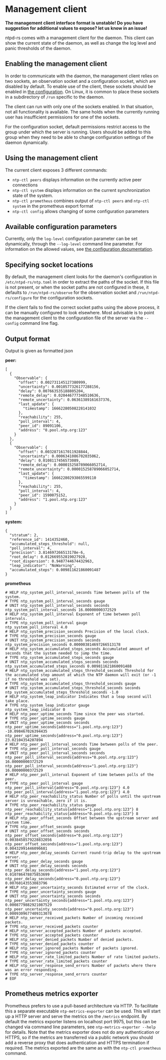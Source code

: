 # Management client

**The management client interface format is unstable! Do you have suggestion for additional values to expose? let us know in an issue!**

ntpd-rs comes with a management client for the daemon. This client can show the current state of the daemon, as well as change the log level and panic thresholds of the daemon.

## Enabling the management client

In order to communicate with the daemon, the management client relies on two sockets, an observation socket and a configuration socket, which are disabled by default. To enable use of the client, these sockets should be enabled in [the configuration](CONFIGURATION.md). On Linux, it is common to place these sockets in a subdirectory of `/run` specific to the daemon.

The client can run with only one of the sockets enabled. In that situation, not all functionality is available. The same holds when the currently running user has insufficient permissions for one of the sockets.

For the configuration socket, default permissions restrict access to the group under which the server is running. Users should be added to this group when they need to be able to change configuration settings of the daemon dynamically.

## Using the management client

The current client exposes 3 different commands:
 - `ntp-ctl peers` displays information on the currently active peer connections
 - `ntp-ctl system` displays information on the current synchronization state of the system.
 - `ntp-ctl prometheus` combines output of `ntp-ctl peers` and `ntp-ctl system` in the
   prometheus export format
 - `ntp-ctl config` allows changing of some configuration parameters

## Available configuration parameters

Currently, only the `log-level` configuration parameter can be set dynamically, through the `--log-level` command line parameter. For information on the allowed values, see [the configuration documentation](CONFIGURATION.md).

## Specifying socket locations

By default, the management client looks for the daemon's configuration in `/etc/ntpd-rs/ntp.toml` in order to extract the paths of the socket. If this file is not present, or when the socket paths are not configured in these, it defaults to `/run/ntpd-rs/observe` for the observation socket and `/run/ntpd-rs/configure` for the configuration sockets.

If the client fails to find the correct socket paths using the above process, it can be manually configured to look elsewhere. Most advisable is to point the management client to the configuration file of the server via the `--config` command line flag.

## Output format

Output is given as formatted json

**peer:**
```
[
  {
    "Observable": {
      "offset": 0.002731145127380999,
      "uncertainty": 0.0010577326177288156,
      "delay": 0.007663535188805204,
      "remote_delay": 0.020446777348510636,
      "remote_uncertainty": 0.06361389161637376,
      "last_update": {
        "timestamp": 16662280508228141032
      },
      "reachability": 255,
      "poll_interval": 4,
      "peer_id": 89091106,
      "address": "0.pool.ntp.org:123"
    }
  },
  {
    "Observable": {
      "offset": 0.0032871617011928844,
      "uncertainty": 0.0006341086702035062,
      "delay": 0.0108117456573089,
      "remote_delay": 0.000015258789066052714,
      "remote_uncertainty": 0.000015258789066052714,
      "last_update": {
        "timestamp": 16662280293865599110
      },
      "reachability": 255,
      "poll_interval": 4,
      "peer_id": 1590075152,
      "address": "1.pool.ntp.org:123"
    }
  }
]

```

**system:**
```
{
  "stratum": 2,
  "reference_id": 1414352460,
  "accumulated_steps_threshold": null,
  "poll_interval": 4,
  "precision": 3.814697266513178e-6,
  "root_delay": 0.012669552819027928,
  "root_dispersion": 0.9487744674432963,
  "leap_indicator": "NoWarning",
  "accumulated_steps": 0.009811621860091487
}
```

**prometheus**

```
# HELP ntp_system_poll_interval_seconds Time between polls of the system.
# TYPE ntp_system_poll_interval_seconds gauge
# UNIT ntp_system_poll_interval_seconds seconds
ntp_system_poll_interval_seconds 16.00000000372529
# HELP ntp_system_poll_interval Exponent of time between poll intervals.
# TYPE ntp_system_poll_interval gauge
ntp_system_poll_interval 4.0
# HELP ntp_system_precision_seconds Precision of the local clock.
# TYPE ntp_system_precision_seconds gauge
# UNIT ntp_system_precision_seconds seconds
ntp_system_precision_seconds 0.000003814697266513178
# HELP ntp_system_accumulated_steps_seconds Accumulated amount of seconds that the system needed to jump the time.
# TYPE ntp_system_accumulated_steps_seconds gauge
# UNIT ntp_system_accumulated_steps_seconds seconds
ntp_system_accumulated_steps_seconds 0.009811621860091488
# HELP ntp_system_accumulated_steps_threshold_seconds Threshold for the accumulated step amount at which the NTP daemon will exit (or -1 if no threshold was set).
# TYPE ntp_system_accumulated_steps_threshold_seconds gauge
# UNIT ntp_system_accumulated_steps_threshold_seconds seconds
ntp_system_accumulated_steps_threshold_seconds -1.0
# HELP ntp_system_leap_indicator Indicates that a leap second will take place.
# TYPE ntp_system_leap_indicator gauge
ntp_system_leap_indicator 0
# HELP ntp_peer_uptime_seconds Time since the peer was started.
# TYPE ntp_peer_uptime_seconds gauge
# UNIT ntp_peer_uptime_seconds seconds
ntp_peer_uptime_seconds{address="1.pool.ntp.org:123"} -10.098467026394435
ntp_peer_uptime_seconds{address="0.pool.ntp.org:123"} 23.02104354207894
# HELP ntp_peer_poll_interval_seconds Time between polls of the peer.
# TYPE ntp_peer_poll_interval_seconds gauge
# UNIT ntp_peer_poll_interval_seconds seconds
ntp_peer_poll_interval_seconds{address="0.pool.ntp.org:123"} 16.00000000372529
ntp_peer_poll_interval_seconds{address="1.pool.ntp.org:123"} 16.00000000372529
# HELP ntp_peer_poll_interval Exponent of time between polls of the peer.
# TYPE ntp_peer_poll_interval gauge
ntp_peer_poll_interval{address="0.pool.ntp.org:123"} 4.0
ntp_peer_poll_interval{address="1.pool.ntp.org:123"} 4.0
# HELP ntp_peer_reachability_status Number of polls until the upstream server is unreachable, zero if it is.
# TYPE ntp_peer_reachability_status gauge
ntp_peer_reachability_status{address="1.pool.ntp.org:123"} 8
ntp_peer_reachability_status{address="0.pool.ntp.org:123"} 8
# HELP ntp_peer_offset_seconds Offset between the upstream server and system time.
# TYPE ntp_peer_offset_seconds gauge
# UNIT ntp_peer_offset_seconds seconds
ntp_peer_offset_seconds{address="0.pool.ntp.org:123"} 0.0038458579228832056
ntp_peer_offset_seconds{address="1.pool.ntp.org:123"} 0.00432991446096681
# HELP ntp_peer_delay_seconds Current round-trip delay to the upstream server.
# TYPE ntp_peer_delay_seconds gauge
# UNIT ntp_peer_delay_seconds seconds
ntp_peer_delay_seconds{address="1.pool.ntp.org:123"} 0.010786478875853699
ntp_peer_delay_seconds{address="0.pool.ntp.org:123"} 0.00760143553083796
# HELP ntp_peer_uncertainty_seconds Estimated error of the clock.
# TYPE ntp_peer_uncertainty_seconds gauge
# UNIT ntp_peer_uncertainty_seconds seconds
ntp_peer_uncertainty_seconds{address="1.pool.ntp.org:123"} 0.0008779882921087529
ntp_peer_uncertainty_seconds{address="0.pool.ntp.org:123"} 0.0009309677409313078
# HELP ntp_server_received_packets Number of incoming received packets.
# TYPE ntp_server_received_packets counter
# HELP ntp_server_accepted_packets Number of packets accepted.
# TYPE ntp_server_accepted_packets counter
# HELP ntp_server_denied_packets Number of denied packets.
# TYPE ntp_server_denied_packets counter
# HELP ntp_server_ignored_packets Number of packets ignored.
# TYPE ntp_server_ignored_packets counter
# HELP ntp_server_rate_limited_packets Number of rate limited packets.
# TYPE ntp_server_rate_limited_packets counter
# HELP ntp_server_response_send_errors Number of packets where there was an error responding.
# TYPE ntp_server_response_send_errors counter
# EOF

```

## Prometheus metrics exporter
Prometheus prefers to use a pull-based architecture via HTTP. To facilitate this
a separate executable `ntp-metrics-exporter` can be used. This will start up a
HTTP server and serve the metrics on the `/metrics` endpoint. By default the
metrics exporter listens on localhost port 9975, but this can be changed via
command line parameters, see `ntp-metrics-exporter --help` for details. Note
that the metrics exporter does not do any authentication or HTTPS, so if the
metrics are transferred via a public network you should add a reverse proxy that
does authentication and HTTPS termination if required. The metrics exported are
the same as with the `ntp-ctl prometheus` command.
